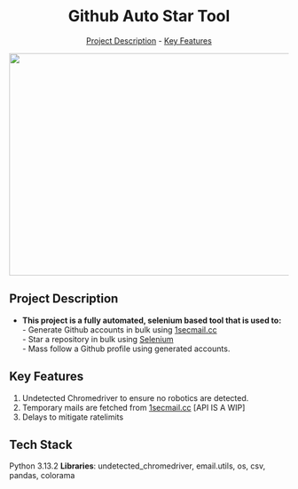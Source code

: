 <img src="https://github.githubassets.com/assets/GitHub-Logo-ee398b662d42.png" alt="" align="center" width="auto" height="auto"><h1 align="center">Github Auto Star Tool</h1>
<p align="center"><a href="#project-description">Project Description</a> - <a href="#key-features">Key Features</a></p>

<img src="https://i.imgur.com/1Y2ZjN4.png" alt="" align="center" width="1000" height="400">

## Project Description

*   **This project is a fully automated, selenium based tool that is used to:**  
    \- Generate Github accounts in bulk using <a href="https://1secmail.cc/">1secmail.cc</a>  
    \- Star a repository in bulk using <a href="https://github.com/SeleniumHQ/selenium">Selenium</a>  
    \- Mass follow a Github profile using generated accounts.

## Key Features

1.  Undetected Chromedriver to ensure no robotics are detected.
2.  Temporary mails are fetched from <a href="https://1secmail.cc/">1secmail.cc</a> \[API IS A WIP\]
3.  Delays to mitigate ratelimits

## Tech Stack

Python 3.13.2
**Libraries**: undetected_chromedriver, email.utils, os, csv, pandas, colorama
